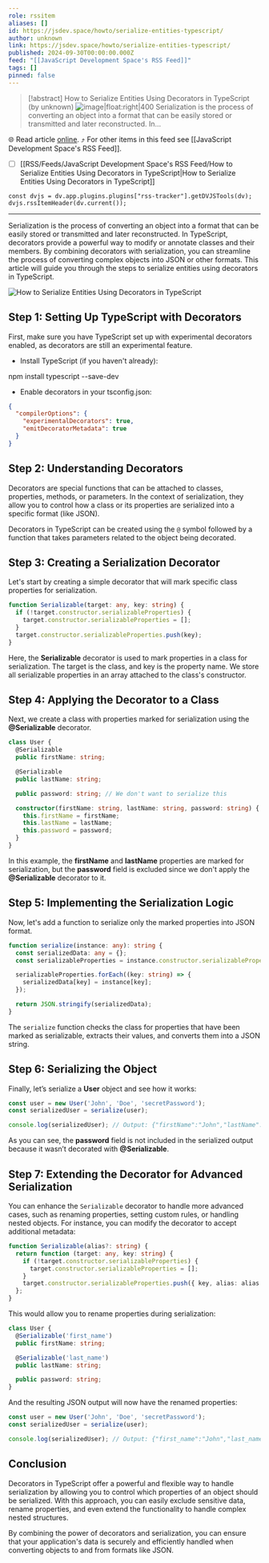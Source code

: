 ```yaml
---
role: rssitem
aliases: []
id: https://jsdev.space/howto/serialize-entities-typescript/
author: unknown
link: https://jsdev.space/howto/serialize-entities-typescript/
published: 2024-09-30T00:00:00.000Z
feed: "[[JavaScript Development Space's RSS Feed]]"
tags: []
pinned: false
---
```


> [!abstract] How to Serialize Entities Using Decorators in TypeScript (by unknown)
> ![image|float:right|400](./images/serialize-entities-typescript.png) Serialization is the process of converting an object into a format that can be easily stored or transmitted and later reconstructed. In…

🌐 Read article [online](https://jsdev.space/howto/serialize-entities-typescript/). ⤴ For other items in this feed see [[JavaScript Development Space's RSS Feed]].

- [ ] [[RSS/Feeds/JavaScript Development Space's RSS Feed/How to Serialize Entities Using Decorators in TypeScript|How to Serialize Entities Using Decorators in TypeScript]]

~~~dataviewjs
const dvjs = dv.app.plugins.plugins["rss-tracker"].getDVJSTools(dv);
dvjs.rssItemHeader(dv.current());
~~~

- - -

Serialization is the process of converting an object into a format that can be easily stored or
transmitted and later reconstructed. In TypeScript, decorators provide a powerful way to modify or
annotate classes and their members. By combining decorators with serialization, you can streamline
the process of converting complex objects into JSON or other formats. This article will guide you
through the steps to serialize entities using decorators in TypeScript.

![How to Serialize Entities Using Decorators in TypeScript](./images/serialize-entities-typescript.png)

## Step 1: Setting Up TypeScript with Decorators

First, make sure you have TypeScript set up with experimental decorators enabled, as decorators are
still an experimental feature.

- Install TypeScript (if you haven't already):

<div className='code-cmd'>npm install typescript --save-dev</div>

- Enable decorators in your tsconfig.json:

```json
{
  "compilerOptions": {
    "experimentalDecorators": true,
    "emitDecoratorMetadata": true
  }
}
```

## Step 2: Understanding Decorators

Decorators are special functions that can be attached to classes, properties, methods, or
parameters. In the context of serialization, they allow you to control how a class or its properties
are serialized into a specific format (like JSON).

Decorators in TypeScript can be created using the `@` symbol followed by a function that takes
parameters related to the object being decorated.

## Step 3: Creating a Serialization Decorator

Let's start by creating a simple decorator that will mark specific class properties for
serialization.

```ts
function Serializable(target: any, key: string) {
  if (!target.constructor.serializableProperties) {
    target.constructor.serializableProperties = [];
  }
  target.constructor.serializableProperties.push(key);
}
```

Here, the **Serializable** decorator is used to mark properties in a class for serialization. The
target is the class, and key is the property name. We store all serializable properties in an array
attached to the class's constructor.

## Step 4: Applying the Decorator to a Class

Next, we create a class with properties marked for serialization using the **@Serializable**
decorator.

```ts
class User {
  @Serializable
  public firstName: string;

  @Serializable
  public lastName: string;

  public password: string; // We don't want to serialize this

  constructor(firstName: string, lastName: string, password: string) {
    this.firstName = firstName;
    this.lastName = lastName;
    this.password = password;
  }
}
```

In this example, the **firstName** and **lastName** properties are marked for serialization, but the
**password** field is excluded since we don't apply the **@Serializable** decorator to it.

## Step 5: Implementing the Serialization Logic

Now, let's add a function to serialize only the marked properties into JSON format.

```ts
function serialize(instance: any): string {
  const serializedData: any = {};
  const serializableProperties = instance.constructor.serializableProperties || [];

  serializableProperties.forEach((key: string) => {
    serializedData[key] = instance[key];
  });

  return JSON.stringify(serializedData);
}
```

The `serialize` function checks the class for properties that have been marked as serializable,
extracts their values, and converts them into a JSON string.

## Step 6: Serializing the Object

Finally, let’s serialize a **User** object and see how it works:

```ts
const user = new User('John', 'Doe', 'secretPassword');
const serializedUser = serialize(user);

console.log(serializedUser); // Output: {"firstName":"John","lastName":"Doe"}
```

As you can see, the **password** field is not included in the serialized output because it wasn’t
decorated with **@Serializable**.

## Step 7: Extending the Decorator for Advanced Serialization

You can enhance the `Serializable` decorator to handle more advanced cases, such as renaming
properties, setting custom rules, or handling nested objects. For instance, you can modify the
decorator to accept additional metadata:

```ts
function Serializable(alias?: string) {
  return function (target: any, key: string) {
    if (!target.constructor.serializableProperties) {
      target.constructor.serializableProperties = [];
    }
    target.constructor.serializableProperties.push({ key, alias: alias || key });
  };
}
```

This would allow you to rename properties during serialization:

```ts
class User {
  @Serializable('first_name')
  public firstName: string;

  @Serializable('last_name')
  public lastName: string;

  public password: string;
}
```

And the resulting JSON output will now have the renamed properties:

```ts
const user = new User('John', 'Doe', 'secretPassword');
const serializedUser = serialize(user);

console.log(serializedUser); // Output: {"first_name":"John","last_name":"Doe"}
```

## Conclusion

Decorators in TypeScript offer a powerful and flexible way to handle serialization by allowing you
to control which properties of an object should be serialized. With this approach, you can easily
exclude sensitive data, rename properties, and even extend the functionality to handle complex
nested structures.

By combining the power of decorators and serialization, you can ensure that your application's data
is securely and efficiently handled when converting objects to and from formats like JSON.